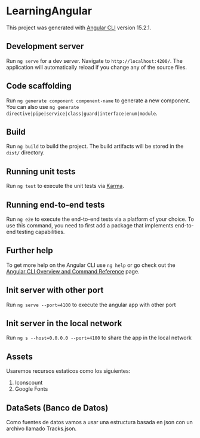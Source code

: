 # LearningAngular

This project was generated with [Angular CLI](https://github.com/angular/angular-cli) version 15.2.1.

## Development server

Run `ng serve` for a dev server. Navigate to `http://localhost:4200/`. The application will automatically reload if you change any of the source files.

## Code scaffolding

Run `ng generate component component-name` to generate a new component. You can also use `ng generate directive|pipe|service|class|guard|interface|enum|module`.

## Build

Run `ng build` to build the project. The build artifacts will be stored in the `dist/` directory.

## Running unit tests

Run `ng test` to execute the unit tests via [Karma](https://karma-runner.github.io).

## Running end-to-end tests

Run `ng e2e` to execute the end-to-end tests via a platform of your choice. To use this command, you need to first add a package that implements end-to-end testing capabilities.

## Further help

To get more help on the Angular CLI use `ng help` or go check out the [Angular CLI Overview and Command Reference](https://angular.io/cli) page.


## Init server with other port 

Run `ng serve --port=4100` to execute the angular app with other port

## Init server in the local network 

Run `ng s --host=0.0.0.0 --port=4100` to share the app in the local network
 

## Assets 

Usaremos recursos estaticos como los siguientes:

1. Iconscount
2. Google Fonts

## DataSets (Banco de Datos)

Como fuentes de datos vamos a usar una estructura basada en json con un archivo llamado Tracks.json.



